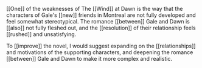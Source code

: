 [[One]] of the weaknesses of The [[Wind]] at Dawn is the way that the characters of Gale's [[new]] friends in Montreal are not fully developed and feel somewhat stereotypical. The romance [[between]] Gale and Dawn is [[also]] not fully fleshed out, and the [[resolution]] of their relationship feels [[rushed]] and unsatisfying.  
  
To [[improve]] the novel, I would suggest expanding on the [[relationships]] and motivations of the supporting characters, and deepening the romance [[between]] Gale and Dawn to make it more complex and realistic. 